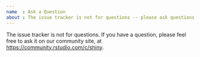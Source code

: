 ```yaml
---
name  : Ask a Question
about : The issue tracker is not for questions -- please ask questions at https://community.rstudio.com/c/shiny.
---
```


The issue tracker is not for questions. If you have a question, please feel free to ask it on our community site, at https://community.rstudio.com/c/shiny.

